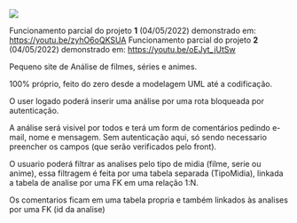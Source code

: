 <img src="https://i.imgur.com/VpC4jgH.jpg">

Funcionamento parcial do projeto **1** (04/05/2022) demonstrado em: https://youtu.be/zyhO6oQKSUA
Funcionamento parcial do projeto **2** (04/05/2022) demonstrado em: https://youtu.be/oEJyt_jUtSw

Pequeno site de Análise de filmes, séries e animes.

100% próprio, feito do zero desde a modelagem UML até a codificação.

O user logado poderá inserir uma análise por uma rota bloqueada por autenticação.

A análise será visivel por todos e terá um form de comentários pedindo e-mail, nome e mensagem. Sem autenticação aqui, só sendo necessario preencher os campos (que serão verificados pelo front).

O usuario poderá filtrar as analises pelo tipo de midia (filme, serie ou anime), essa filtragem é feita por uma tabela separada (TipoMidia), linkada a tabela de analise por uma FK em uma relação 1:N.

Os comentarios ficam em uma tabela propria e também linkados às analises por uma FK (id da analise)
